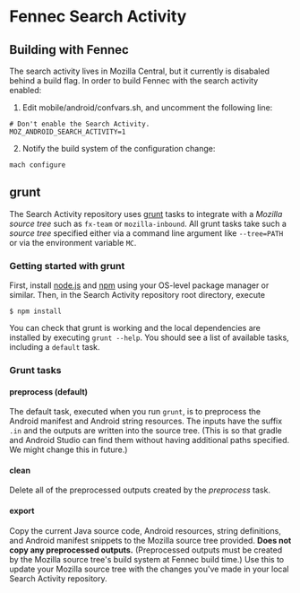 # Fennec Search Activity

## Building with Fennec

The search activity lives in Mozilla Central, but it currently is disabaled
behind a build flag. In order to build Fennec with the search activity
enabled:

1) Edit mobile/android/confvars.sh, and uncomment the following line:

```
# Don't enable the Search Activity.
MOZ_ANDROID_SEARCH_ACTIVITY=1
```

2) Notify the build system of the configuration change:

```
mach configure
```

## grunt

The Search Activity repository uses [grunt](http://gruntjs.com/) tasks to
integrate with a *Mozilla source tree* such as `fx-team` or `mozilla-inbound`.
All grunt tasks take such a *source tree* specified either via a command line
argument like `--tree=PATH` or via the environment variable `MC`.

### Getting started with grunt

First, install [node.js](http://nodejs.org/) and [npm](http://npmjs.org) using
your OS-level package manager or similar.  Then, in the Search Activity
repository root directory, execute

    $ npm install

You can check that grunt is working and the local dependencies are installed by
executing `grunt --help`.  You should see a list of available tasks, including a
`default` task.

### Grunt tasks

#### preprocess (default)

The default task, executed when you run `grunt`, is to preprocess the Android
manifest and Android string resources.  The inputs have the suffix `.in` and the
outputs are written into the source tree.  (This is so that gradle and Android
Studio can find them without having additional paths specified.  We might change
this in future.)

#### clean

Delete all of the preprocessed outputs created by the *preprocess* task.

#### export

Copy the current Java source code, Android resources, string definitions, and
Android manifest snippets to the Mozilla source tree provided.  **Does not copy
any preprocessed outputs.** (Preprocessed outputs must be created by the Mozilla
source tree's build system at Fennec build time.)  Use this to update your
Mozilla source tree with the changes you've made in your local Search Activity
repository.
